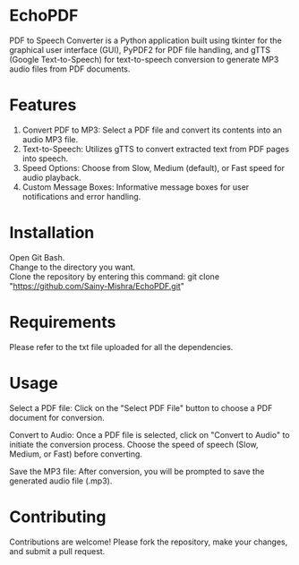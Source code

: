 # EchoPDF

PDF to Speech Converter is a Python application built using tkinter for the graphical user interface (GUI), PyPDF2 for PDF file handling, and gTTS (Google Text-to-Speech) for text-to-speech conversion to generate MP3 audio files from PDF documents.

# Features
<ol>
  <li>Convert PDF to MP3: Select a PDF file and convert its contents into an audio MP3 file.</li>
  <li>Text-to-Speech: Utilizes gTTS to convert extracted text from PDF pages into speech.</li>
  <li>Speed Options: Choose from Slow, Medium (default), or Fast speed for audio playback.</li>
  <li>Custom Message Boxes: Informative message boxes for user notifications and error handling.</li>
</ol>

# Installation
Open Git Bash.<br>
Change to the directory you want.<br>
Clone the repository by entering this command: git clone "https://github.com/Sainy-Mishra/EchoPDF.git"

# Requirements
Please refer to the txt file uploaded for all the dependencies.
# Usage
Select a PDF file:
Click on the "Select PDF File" button to choose a PDF document for conversion.

Convert to Audio:
Once a PDF file is selected, click on "Convert to Audio" to initiate the conversion process. Choose the speed of speech (Slow, Medium, or Fast) before converting.

Save the MP3 file:
After conversion, you will be prompted to save the generated audio file (.mp3).

# Contributing
Contributions are welcome! Please fork the repository, make your changes, and submit a pull request.
